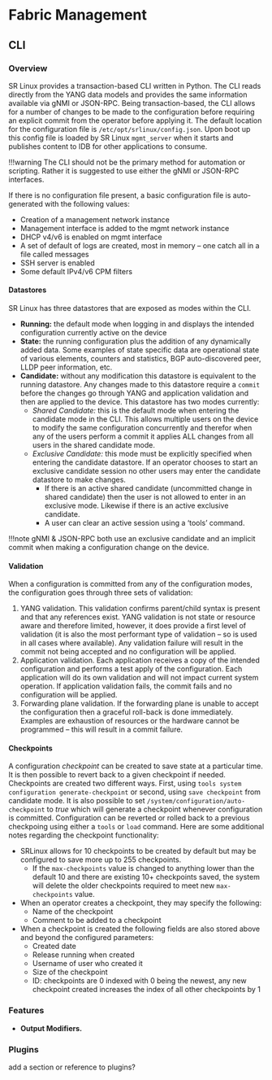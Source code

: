 # Fabric Management

## CLI

### Overview

SR Linux provides a transaction-based CLI written in Python.
The CLI reads directly from the YANG data models and provides the same information available via gNMI or JSON-RPC.
Being transaction-based, the CLI allows for a number of changes to be made to the configuration before requiring an explicit commit from the operator before applying it.
The default location for the configuration file is `/etc/opt/srlinux/config.json`.
Upon boot up this config file is loaded by SR Linux `mgmt_server` when it starts and publishes content to IDB for other applications to consume.

!!!warning
    The CLI should not be the primary method for automation or scripting.  Rather it is suggested to use either the gNMI or JSON-RPC interfaces.

If there is no configuration file present, a basic configuration file is auto-generated with the following values:

* Creation of a management network instance
* Management interface is added to the mgmt network instance
* DHCP v4/v6 is enabled on mgmt interface
* A set of default of logs are created, most in memory – one catch all in a file called messages
* SSH server is enabled
* Some default IPv4/v6 CPM filters

#### Datastores

SR Linux has three datastores that are exposed as modes within the CLI.

* **Running:** the default mode when logging in and displays the intended configuration currently active on the device
* **State:** the running configuration plus the addition of any dynamically added data.  Some examples of state specific data are operational state of various elements, counters and statistics, BGP auto-discovered peer, LLDP peer information, etc.
* **Candidate:** without any modification this datastore is equivalent to the running datastore. Any changes made to this datastore require a `commit` before the changes go through YANG and application validation and then are applied to the device. This datastore has two modes currently:
    * *Shared Candidate:* this is the default mode when entering the candidate mode in the CLI.  This allows multiple users on the device to modify the same configuration concurrently and therefor when any of the users perform a commit it applies ALL changes from all users in the shared candidate mode.
    * *Exclusive Candidate:* this mode must be explicitly specified when entering the candidate datastore.  If an operator chooses to start an exclusive candidate session no other users may enter the candidate datastore to make changes.
        * If there is an active shared candidate (uncommitted change in shared candidate) then the user is not allowed to enter in an exclusive mode.  Likewise if there is an active exclusive candidate.
        * A user can clear an active session using a ‘tools’ command.

!!!note
    gNMI & JSON-RPC both use an exclusive candidate and an implicit commit when making a configuration change on the device.

#### Validation

When a configuration is committed from any of the configuration modes, the configuration goes through three sets of validation:

1. YANG validation.
This validation confirms parent/child syntax is present and that any references exist.
YANG validation is not state or resource aware and therefore limited, however, it does provide a first level of validation (it is also the most performant type of validation – so is used in all cases where available).
Any validation failure will result in the commit not being accepted and no configuration will be applied.
2. Application validation.
Each application receives a copy of the intended configuration and performs a test apply of the configuration.
Each application will do its own validation and will not impact current system operation.
If application validation fails, the commit fails and no configuration will be applied.	
3. Forwarding plane validation.
If the forwarding plane is unable to accept the configuration then a graceful roll-back is done immediately.
Examples are exhaustion of resources or the hardware cannot be programmed – this will result in a commit failure.

#### Checkpoints

A configuration *checkpoint* can be created to save state at a particular time.
It is then possible to revert back to a given checkpoint if needed.
Checkpoints are created two different ways.
First, using `tools system configuration generate-checkpoint` or second, using `save checkpoint` from candidate mode.
It is also possible to set `/system/configuration/auto-checkpoint` to *true* which will generate a checkpoint whenever configuration is committed.
Configuration can be reverted or rolled back to a previous checkpoing using either a `tools` or `load` command.
Here are some additional notes regarding the checkpoint functionality:

* SRLinux allows for 10 checkpoints to be created by default but may be configured to save more up to 255 checkpoints. 
    * If the `max-checkpoints` value is changed to anything lower than the default 10 and there are existing 10+ checkpoints saved, the system will delete the older checkpoints required to meet new `max-checkpoints` value.
* When an operator creates a checkpoint, they may specify the following:
    * Name of the checkpoint
    * Comment to be added to a checkpoint
* When a checkpoint is created the following fields are also stored above and beyond the configured parameters:
    * Created date
    * Release running when created
    * Username of user who created it
    * Size of the checkpoint
    * ID: checkpoints are 0 indexed with 0 being the newest, any new checkpoint created increases the index of all other checkpoints by 1


### Features

* **Output Modifiers.** 



### Plugins

add a section or reference to plugins?

